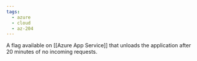 ```yaml
---
tags:
  - azure
  - cloud
  - az-204
---
```


A flag available on [[Azure App Service]] that unloads the application after 20 minutes of no incoming requests.
